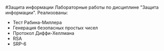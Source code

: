 #Защита информации
Лабораторные работы по дисциплине "Защита информации".
Реализованы:
* Тест Рабина-Миллера
* Генерация безопасных простых чисел
* Протокол Диффи-Хеллмана
* RSA
* SRP-6